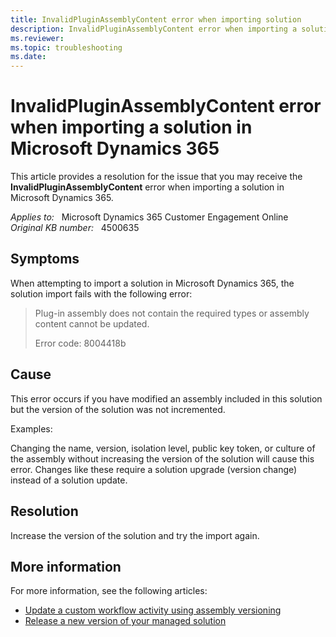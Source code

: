 ```yaml
---
title: InvalidPluginAssemblyContent error when importing solution
description: InvalidPluginAssemblyContent error when importing a solution in Microsoft Dynamics 365.
ms.reviewer: 
ms.topic: troubleshooting
ms.date: 
---
```

# InvalidPluginAssemblyContent error when importing a solution in Microsoft Dynamics 365

This article provides a resolution for the issue that you may receive the **InvalidPluginAssemblyContent** error when importing a solution in Microsoft Dynamics 365.

_Applies to:_ &nbsp; Microsoft Dynamics 365 Customer Engagement Online  
_Original KB number:_ &nbsp; 4500635

## Symptoms

When attempting to import a solution in Microsoft Dynamics 365, the solution import fails with the following error:

> Plug-in assembly does not contain the required types or assembly content cannot be updated.
>
> Error code: 8004418b

## Cause

This error occurs if you have modified an assembly included in this solution but the version of the solution was not incremented.

Examples:

Changing the name, version, isolation level, public key token, or culture of the assembly without increasing the version of the solution will cause this error. Changes like these require a solution upgrade (version change) instead of a solution update.

## Resolution

Increase the version of the solution and try the import again.

## More information

For more information, see the following articles:

- [Update a custom workflow activity using assembly versioning](/powerapps/developer/common-data-service/workflow/workflow-extensions#manage-changes-to-custom-workflow-activities)
- [Release a new version of your managed solution](/dynamics365/customerengagement/on-premises/developer/maintain-managed-solutions#release-a-new-version-of-your-managed-solution)
